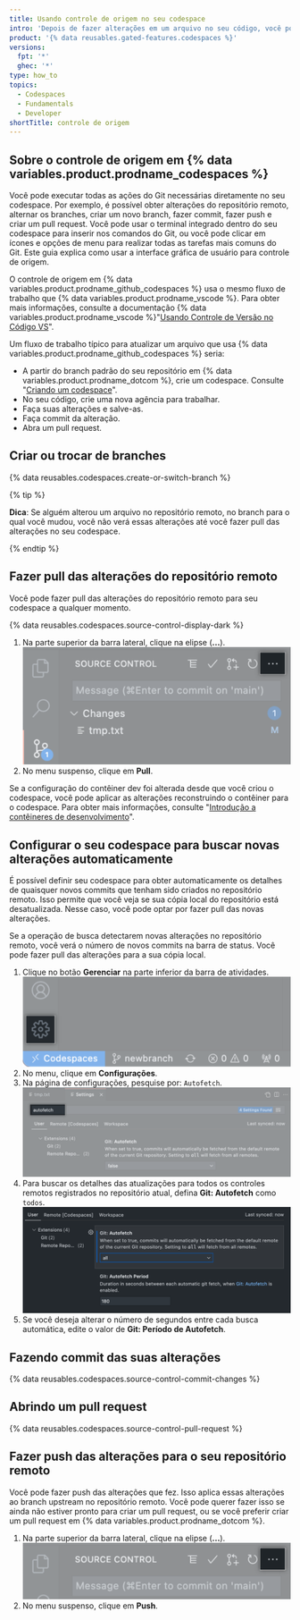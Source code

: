 ```yaml
---
title: Usando controle de origem no seu codespace
intro: 'Depois de fazer alterações em um arquivo no seu código, você pode fazer um commit rápido das alterações e fazer push da sua atualização para o repositório remoto.'
product: '{% data reusables.gated-features.codespaces %}'
versions:
  fpt: '*'
  ghec: '*'
type: how_to
topics:
  - Codespaces
  - Fundamentals
  - Developer
shortTitle: controle de origem
---
```


 

## Sobre o controle de origem em {% data variables.product.prodname_codespaces %}

Você pode executar todas as ações do Git necessárias diretamente no seu codespace. Por exemplo, é possível obter alterações do repositório remoto, alternar os branches, criar um novo branch, fazer commit, fazer push e criar um pull request. Você pode usar o terminal integrado dentro do seu codespace para inserir nos comandos do Git, ou você pode clicar em ícones e opções de menu para realizar todas as tarefas mais comuns do Git. Este guia explica como usar a interface gráfica de usuário para controle de origem.

O controle de origem em {% data variables.product.prodname_github_codespaces %} usa o mesmo fluxo de trabalho que {% data variables.product.prodname_vscode %}. Para obter mais informações, consulte a documentação {% data variables.product.prodname_vscode %}"[Usando Controle de Versão no Código VS](https://code.visualstudio.com/docs/editor/versioncontrol#_git-support)".

Um fluxo de trabalho típico para atualizar um arquivo que usa {% data variables.product.prodname_github_codespaces %} seria:

* A partir do branch padrão do seu repositório em {% data variables.product.prodname_dotcom %}, crie um codespace. Consulte "[Criando um codespace](/codespaces/developing-in-codespaces/creating-a-codespace)".
* No seu código, crie uma nova agência para trabalhar.
* Faça suas alterações e salve-as.
* Faça commit da alteração.
* Abra um pull request.

## Criar ou trocar de branches

{% data reusables.codespaces.create-or-switch-branch %}

{% tip %}

**Dica**: Se alguém alterou um arquivo no repositório remoto, no branch para o qual você mudou, você não verá essas alterações até você fazer pull das alterações no seu codespace.

{% endtip %}

## Fazer pull das alterações do repositório remoto

Você pode fazer pull das alterações do repositório remoto para seu codespace a qualquer momento.

{% data reusables.codespaces.source-control-display-dark %}
1. Na parte superior da barra lateral, clique na elipse (**...**). ![Botão Elipsis para visualizar e mais ações](/assets/images/help/codespaces/source-control-ellipsis-button.png)
1. No menu suspenso, clique em **Pull**.

Se a configuração do contêiner dev foi alterada desde que você criou o codespace, você pode aplicar as alterações reconstruindo o contêiner para o codespace. Para obter mais informações, consulte "[Introdução a contêineres de desenvolvimento](/codespaces/setting-up-your-codespace/configuring-codespaces-for-your-project#applying-changes-to-your-configuration)".

## Configurar o seu codespace para buscar novas alterações automaticamente

É possível definir seu codespace para obter automaticamente os detalhes de quaisquer novos commits que tenham sido criados no repositório remoto. Isso permite que você veja se sua cópia local do repositório está desatualizada. Nesse caso, você pode optar por fazer pull das novas alterações.

Se a operação de busca detectarem novas alterações no repositório remoto, você verá o número de novos commits na barra de status. Você pode fazer pull das alterações para a sua cópia local.

1. Clique no botão **Gerenciar** na parte inferior da barra de atividades. ![Botão Gerenciar](/assets/images/help/codespaces/manage-button.png)
1. No menu, clique em **Configurações**.
1. Na página de configurações, pesquise por: `Autofetch`. ![Pesquisar por busca automática](/assets/images/help/codespaces/autofetch-search.png)
1. Para buscar os detalhes das atualizações para todos os controles remotos registrados no repositório atual, defina **Git: Autofetch** como `todos`. ![Habilite a busca automática do Git](/assets/images/help/codespaces/autofetch-all.png)
1. Se você deseja alterar o número de segundos entre cada busca automática, edite o valor de **Git: Período de Autofetch**.

## Fazendo commit das suas alterações

{% data reusables.codespaces.source-control-commit-changes %}

## Abrindo um pull request

{% data reusables.codespaces.source-control-pull-request %}

## Fazer push das alterações para o seu repositório remoto

Você pode fazer push das alterações que fez. Isso aplica essas alterações ao branch upstream no repositório remoto. Você pode querer fazer isso se ainda não estiver pronto para criar um pull request, ou se você preferir criar um pull request em {% data variables.product.prodname_dotcom %}.

1. Na parte superior da barra lateral, clique na elipse (**...**). ![Botão Elipsis para visualizar e mais ações](/assets/images/help/codespaces/source-control-ellipsis-button-nochanges.png)
1. No menu suspenso, clique em **Push**.

